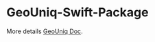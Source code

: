 # GeoUniq-Swift-Package

More details [GeoUniq Doc](https://gitlab.com/geouniq/documentation/-/blob/master/sdk/integration/ios.md).
